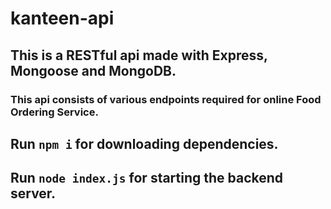 # kanteen-api

## This is a RESTful api made with Express, Mongoose and MongoDB.

### This api consists of various endpoints required for online Food Ordering Service.

## Run `npm i` for downloading dependencies.

## Run `node index.js` for starting the backend server.
